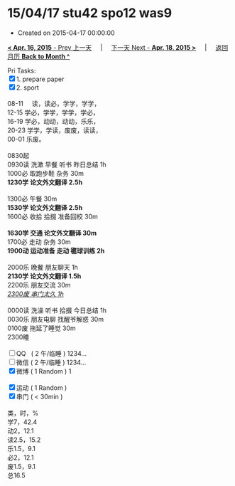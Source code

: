 # 15/04/17 stu42 spo12 was9

- Created on 2015-04-17 00:00:00

[**< Apr. 16, 2015** - Prev 上一天](/lifelogs/2015/04/d16.md) &nbsp; &nbsp; | &nbsp; &nbsp; [下一天 Next - **Apr. 18, 2015 >**](/lifelogs/2015/04/d18.md) &nbsp; &nbsp; |  &nbsp; &nbsp; [返回月历 **Back to Month ^**](/lifelogs/2015/04/index.md)
<br/><div>Pri Tasks:<br/><input type="checkbox" checked="true" />1. prepare paper</div><div><input type="checkbox" checked="true" />2. sport<br/></div><div><div><br/></div>08-11     读，读必，学学，学学，<br/>12-15 学必，学学，学学，学必，<br/>16-19 学必，动动，动动，乐乐，<br/>20-23 学学，学读，废废，读读，</div><div>00-01 乐废。<br/><div><br/></div>0830起<br/>0930读 洗漱 早餐 听书 昨日总结 1h</div><div>1000必 取跑步鞋 杂务 30m</div><div><b>1230学 论文外文翻译 2.5h</b><div><br/></div>1300必 午餐 30m</div><div><b>1530学</b><b> 论文外文翻译</b><b> 2.5h</b></div><div><div>1600必 收拾 拾掇 准备回校 30m</div><div><br/></div><div><b>1630学 交通 论文外文翻译 30m<br/></b>1700必 走动 杂务 30m</div><div><b>1900动 运动准备 走动 毽球训练 2h</b></div><div><br/></div><div>2000乐 晚餐 朋友聊天 1h</div><b>2130学 </b><b>论文外文翻译</b><b> 1.5h</b></div><div>2200乐 朋友交流 30m</div><div><i><u>2300废 串门太久 1h</u></i></div><div><div><br/></div>0000读 洗澡 听书 拾掇 今日总结 1h</div><div>0030乐 朋友电聊 找醒爷解惑 30m<br/>0100废 拖延了睡觉 30m</div><div>2300睡</div><div><br/></div><div><input type="checkbox" />QQ   ( 2 午/临睡 ) 1234…<br/><input type="checkbox" />微信 ( 2 午/临睡 ) 1234…</div><div><input type="checkbox" checked="true" />微博 ( 1 Random ) 1</div><div><br/></div><div><input type="checkbox" checked="true" />运动 ( 1 Random ) </div><div><input type="checkbox" checked="true" />串门 ( < 30min ) </div><div><div><br/></div>类，时，%<br/>学7，42.4<br/>动2，12.1<br/>读2.5，15.2<br/>乐1.5，9.1<br/>必2，12.1<br/>废1.5，9.1<br/>总16.5</div>
